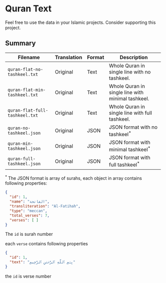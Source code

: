 # Quran Text

Feel free to use the data in your Islamic projects. Consider supporting this project.

## Summary

| Filename | Translation | Format | Description |
|----------|--------|--------|-------------|
| `quran-flat-no-tashkeel.txt` | Original | Text | Whole Quran in single line with no tashkeel. |
| `quran-flat-min-tashkeel.txt` | Original |Text | Whole Quran in single line with minimal tashkeel. |
| `quran-flat-full-tashkeel.txt` | Original |Text | Whole Quran in single line with full tashkeel. |
| `quran-no-tashkeel.json` | Original | JSON | JSON format with no tashkeel<sup>*</sup> |
| `quran-min-tashkeel.json` | Original | JSON | JSON format with minimal tashkeel<sup>*</sup> |
| `quran-full-tashkeel.json` | Original | JSON | JSON format with full tashkeel<sup>*</sup> |

<sup>*</sup> The JSON format is array of surahs, each object in array contains following properties:

```json
{
  "id": 1,
  "name": "الفاتحة",
  "transliteration": "Al-Fatihah",
  "type": "meccan",
  "total_verses": 7,
  "verses": [ ]
}
```

The `id` is surah number

each `verse` contains following properties

```json
{
  "id": 1,
  "text": "بِسۡمِ ٱللَّهِ ٱلرَّحۡمَٰنِ ٱلرَّحِيمِ"
}
```

the `id` is verse number
